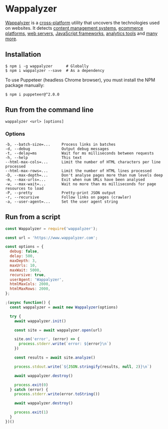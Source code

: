 # Wappalyzer

[Wappalyzer](https://www.wappalyzer.com/) is a
[cross-platform](https://www.wappalyzer.com/nodejs) utility that uncovers the
technologies used on websites. It detects
[content management systems](https://www.wappalyzer.com/technologies/cms), [ecommerce platforms](https://www.wappalyzer.com/technologies/ecommerce), [web servers](https://www.wappalyzer.com/technologies/web-servers), [JavaScript frameworks](https://www.wappalyzer.com/technologies/javascript-frameworks),
[analytics tools](https://www.wappalyzer.com/technologies/analytics) and
[many more](https://www.wappalyzer.com/technologies).


## Installation

```shell
$ npm i -g wappalyzer      # Globally
$ npm i wappalyzer --save  # As a dependency
```

To use Puppeteer (headless Chrome browser), you must install the NPM package manually:

```shell
$ npm i puppeteer@^2.0.0
```


## Run from the command line

```
wappalyzer <url> [options]
```

### Options

```
-b, --batch-size=...     Process links in batches
-d, --debug              Output debug messages
-t, --delay=ms           Wait for ms milliseconds between requests
-h, --help               This text
--html-max-cols=...      Limit the number of HTML characters per line processed
--html-max-rows=...      Limit the number of HTML lines processed
-D, --max-depth=...      Don't analyse pages more than num levels deep
-m, --max-urls=...       Exit when num URLs have been analysed
-w, --max-wait=...       Wait no more than ms milliseconds for page resources to load
-P, --pretty             Pretty-print JSON output
-r, --recursive          Follow links on pages (crawler)
-a, --user-agent=...     Set the user agent string
```


## Run from a script

```javascript
const Wappalyzer = require('wappalyzer');

const url = 'https://www.wappalyzer.com';

const options = {
  debug: false,
  delay: 500,
  maxDepth: 3,
  maxUrls: 10,
  maxWait: 5000,
  recursive: true,
  userAgent: 'Wappalyzer',
  htmlMaxCols: 2000,
  htmlMaxRows: 2000,
};

;(async function() {
  const wappalyzer = await new Wappalyzer(options)

  try {
    await wappalyzer.init()

    const site = await wappalyzer.open(url)

    site.on('error', (error) => {
      process.stderr.write(`error: ${error}\n`)
    })

    const results = await site.analyze()

    process.stdout.write(`${JSON.stringify(results, null, 2)}\n`)

    await wappalyzer.destroy()

    process.exit(0)
  } catch (error) {
    process.stderr.write(error.toString())

    await wappalyzer.destroy()

    process.exit(1)
  }
})()

